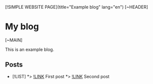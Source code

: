 [!SIMPLE WEBSITE PAGE](title="Example blog" lang="en")
[~HEADER]

# My blog

[~MAIN]

This is an example blog.

## Posts

* [!LIST]
*> [!LINK](href="posts/first.md") First post
*> [!LINK](href="posts/second.md") Second post
